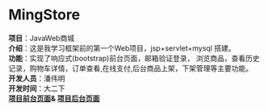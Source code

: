﻿# MingStore
<strong>项目</strong>：JavaWeb商城<br>
<strong>介绍</strong>：这是我学习框架前的第一个Web项目，jsp+servlet+mysql 搭建。<br>
<strong>功能</strong>：实现了响应式(bootstrap)前台页面，邮箱验证登录， 浏览商品，查看历史记录，购物车详情，订单查看,在线支付,后台商品上架，下架管理等主要功能。<br>
 <strong>开发人员</strong>：潘伟明 <br>
 <strong>开发时间</strong>：大二下 <br>
 <strong><a href = "http://118.89.50.153/MingStore">项目前台页面</a>&
 <a href = "http://118.89.50.153/MingStore/admin/index.jsp">项目后台页面</a>
</strong>
